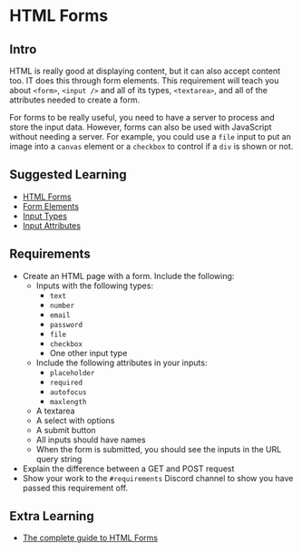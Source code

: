 # HTML Forms

## Intro

HTML is really good at displaying content, but it can also accept content too. IT does this through form elements. This requirement will teach you about `<form>`, `<input />` and all of its types, `<textarea>`, and all of the attributes needed to create a form.

For forms to be really useful, you need to have a server to process and store the input data. However, forms can also be used with JavaScript without needing a server. For example, you could use a `file` input to put an image into a `canvas` element or a `checkbox` to control if a `div` is shown or not.

## Suggested Learning

- [HTML Forms](https://www.w3schools.com/html/html_forms.asp)
- [Form Elements](https://www.w3schools.com/html/html_form_elements.asp)
- [Input Types](https://www.w3schools.com/html/html_form_input_types.asp)
- [Input Attributes](https://www.w3schools.com/html/html_form_attributes.asp)

## Requirements

- Create an HTML page with a form. Include the following:
    + Inputs with the following types:
        * `text`
        * `number`
        * `email`
        * `password`
        * `file`
        * `checkbox`
        * One other input type
    + Include the following attributes in your inputs:
        * `placeholder`
        * `required`
        * `autofocus`
        * `maxlength`
    + A textarea
    + A select with options
    + A submit button
    + All inputs should have names
    + When the form is submitted, you should see the inputs in the URL query string
- Explain the difference between a GET and POST request
- Show your work to the `#requirements` Discord channel to show you have passed this requirement off.

## Extra Learning

- [The complete guide to HTML Forms](https://developer.mozilla.org/en-US/docs/Learn/HTML/Forms)